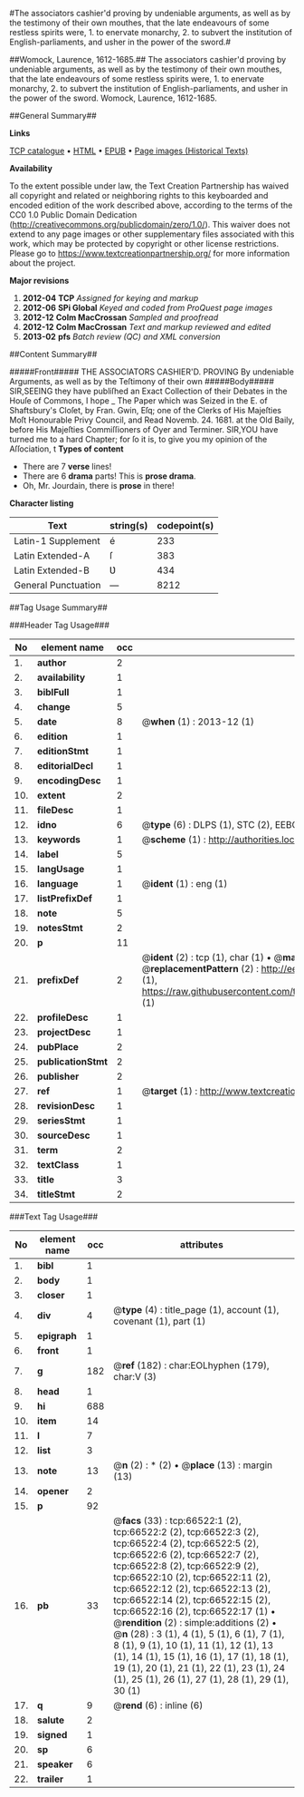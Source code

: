 #The associators cashier'd proving by undeniable arguments, as well as by the testimony of their own mouthes, that the late endeavours of some restless spirits were, 1. to enervate monarchy, 2. to subvert the institution of English-parliaments, and usher in the power of the sword.#

##Womock, Laurence, 1612-1685.##
The associators cashier'd proving by undeniable arguments, as well as by the testimony of their own mouthes, that the late endeavours of some restless spirits were, 1. to enervate monarchy, 2. to subvert the institution of English-parliaments, and usher in the power of the sword.
Womock, Laurence, 1612-1685.

##General Summary##

**Links**

[TCP catalogue](http://www.ota.ox.ac.uk/tcp/)  • 
[HTML](http://tei.it.ox.ac.uk/tcp/Texts-HTML/free/A66/A66892.html)  • 
[EPUB](http://tei.it.ox.ac.uk/tcp/Texts-EPUB/free/A66/A66892.epub) • 
[Page images (Historical Texts)](https://historicaltexts.jisc.ac.uk/eebo-12733755e)

**Availability**

To the extent possible under law, the Text Creation Partnership has waived all copyright and related or neighboring rights to this keyboarded and encoded edition of the work described above, according to the terms of the CC0 1.0 Public Domain Dedication (http://creativecommons.org/publicdomain/zero/1.0/). This waiver does not extend to any page images or other supplementary files associated with this work, which may be protected by copyright or other license restrictions. Please go to https://www.textcreationpartnership.org/ for more information about the project.

**Major revisions**

1. __2012-04__ __TCP__ *Assigned for keying and markup*
1. __2012-06__ __SPi Global__ *Keyed and coded from ProQuest page images*
1. __2012-12__ __Colm MacCrossan__ *Sampled and proofread*
1. __2012-12__ __Colm MacCrossan__ *Text and markup reviewed and edited*
1. __2013-02__ __pfs__ *Batch review (QC) and XML conversion*

##Content Summary##

#####Front#####
THE ASSOCIATORS CASHIER'D. PROVING By undeniable Arguments, as well as by the Teſtimony of their own
#####Body#####
SIR,SEEING they have publiſhed an Exact Collection of their Debates in the Houſe of Commons, I hope 
    _ The Paper which was Seized in the E. of Shaftsbury's Cloſet, by Fran. Gwin, Eſq; one of the Clerks of His Majeſties Moſt Honourable Privy Council, and Read Novemb. 24. 1681. at the Old Baily, before His Majeſties Commiſſioners of Oyer and Terminer.
SIR,YOU have turned me to a hard Chapter; for ſo it is, to give you my opinion of the Aſſociation, t
**Types of content**

  * There are 7 **verse** lines!
  * There are 6 **drama** parts! This is **prose drama**.
  * Oh, Mr. Jourdain, there is **prose** in there!

**Character listing**


|Text|string(s)|codepoint(s)|
|---|---|---|
|Latin-1 Supplement|é|233|
|Latin Extended-A|ſ|383|
|Latin Extended-B|Ʋ|434|
|General Punctuation|—|8212|

##Tag Usage Summary##

###Header Tag Usage###

|No|element name|occ|attributes|
|---|---|---|---|
|1.|__author__|2||
|2.|__availability__|1||
|3.|__biblFull__|1||
|4.|__change__|5||
|5.|__date__|8| @__when__ (1) : 2013-12 (1)|
|6.|__edition__|1||
|7.|__editionStmt__|1||
|8.|__editorialDecl__|1||
|9.|__encodingDesc__|1||
|10.|__extent__|2||
|11.|__fileDesc__|1||
|12.|__idno__|6| @__type__ (6) : DLPS (1), STC (2), EEBO-CITATION (1), OCLC (1), VID (1)|
|13.|__keywords__|1| @__scheme__ (1) : http://authorities.loc.gov/ (1)|
|14.|__label__|5||
|15.|__langUsage__|1||
|16.|__language__|1| @__ident__ (1) : eng (1)|
|17.|__listPrefixDef__|1||
|18.|__note__|5||
|19.|__notesStmt__|2||
|20.|__p__|11||
|21.|__prefixDef__|2| @__ident__ (2) : tcp (1), char (1)  •  @__matchPattern__ (2) : ([0-9\-]+):([0-9IVX]+) (1), (.+) (1)  •  @__replacementPattern__ (2) : http://eebo.chadwyck.com/downloadtiff?vid=$1&page=$2 (1), https://raw.githubusercontent.com/textcreationpartnership/Texts/master/tcpchars.xml#$1 (1)|
|22.|__profileDesc__|1||
|23.|__projectDesc__|1||
|24.|__pubPlace__|2||
|25.|__publicationStmt__|2||
|26.|__publisher__|2||
|27.|__ref__|1| @__target__ (1) : http://www.textcreationpartnership.org/docs/. (1)|
|28.|__revisionDesc__|1||
|29.|__seriesStmt__|1||
|30.|__sourceDesc__|1||
|31.|__term__|2||
|32.|__textClass__|1||
|33.|__title__|3||
|34.|__titleStmt__|2||


###Text Tag Usage###

|No|element name|occ|attributes|
|---|---|---|---|
|1.|__bibl__|1||
|2.|__body__|1||
|3.|__closer__|1||
|4.|__div__|4| @__type__ (4) : title_page (1), account (1), covenant (1), part (1)|
|5.|__epigraph__|1||
|6.|__front__|1||
|7.|__g__|182| @__ref__ (182) : char:EOLhyphen (179), char:V (3)|
|8.|__head__|1||
|9.|__hi__|688||
|10.|__item__|14||
|11.|__l__|7||
|12.|__list__|3||
|13.|__note__|13| @__n__ (2) : * (2)  •  @__place__ (13) : margin (13)|
|14.|__opener__|2||
|15.|__p__|92||
|16.|__pb__|33| @__facs__ (33) : tcp:66522:1 (2), tcp:66522:2 (2), tcp:66522:3 (2), tcp:66522:4 (2), tcp:66522:5 (2), tcp:66522:6 (2), tcp:66522:7 (2), tcp:66522:8 (2), tcp:66522:9 (2), tcp:66522:10 (2), tcp:66522:11 (2), tcp:66522:12 (2), tcp:66522:13 (2), tcp:66522:14 (2), tcp:66522:15 (2), tcp:66522:16 (2), tcp:66522:17 (1)  •  @__rendition__ (2) : simple:additions (2)  •  @__n__ (28) : 3 (1), 4 (1), 5 (1), 6 (1), 7 (1), 8 (1), 9 (1), 10 (1), 11 (1), 12 (1), 13 (1), 14 (1), 15 (1), 16 (1), 17 (1), 18 (1), 19 (1), 20 (1), 21 (1), 22 (1), 23 (1), 24 (1), 25 (1), 26 (1), 27 (1), 28 (1), 29 (1), 30 (1)|
|17.|__q__|9| @__rend__ (6) : inline (6)|
|18.|__salute__|2||
|19.|__signed__|1||
|20.|__sp__|6||
|21.|__speaker__|6||
|22.|__trailer__|1||
